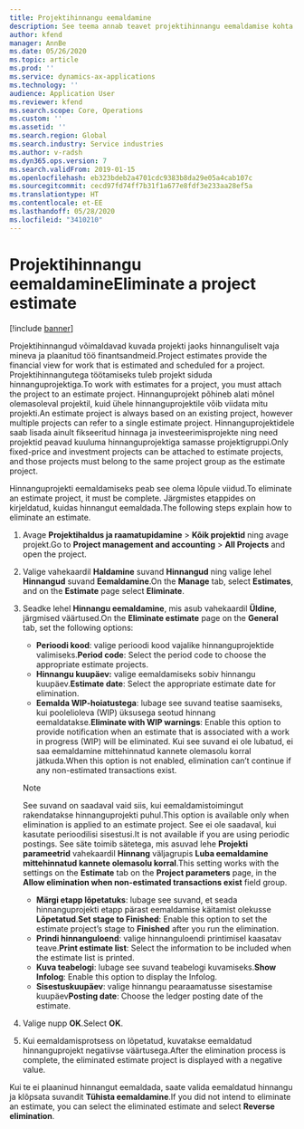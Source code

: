 ```yaml
---
title: Projektihinnangu eemaldamine
description: See teema annab teavet projektihinnangu eemaldamise kohta pärast selle lõpule viimist.
author: kfend
manager: AnnBe
ms.date: 05/26/2020
ms.topic: article
ms.prod: ''
ms.service: dynamics-ax-applications
ms.technology: ''
audience: Application User
ms.reviewer: kfend
ms.search.scope: Core, Operations
ms.custom: ''
ms.assetid: ''
ms.search.region: Global
ms.search.industry: Service industries
ms.author: v-radsh
ms.dyn365.ops.version: 7
ms.search.validFrom: 2019-01-15
ms.openlocfilehash: eb323bdeb2a4701cdc9383b8da29e05a4cab107c
ms.sourcegitcommit: cecd97fd74ff7b31f1a677e8fdf3e233aa28ef5a
ms.translationtype: HT
ms.contentlocale: et-EE
ms.lasthandoff: 05/28/2020
ms.locfileid: "3410210"
---
```

# <a name="eliminate-a-project-estimate"></a><span data-ttu-id="84981-103">Projektihinnangu eemaldamine</span><span class="sxs-lookup"><span data-stu-id="84981-103">Eliminate a project estimate</span></span>

[!include [banner](../includes/banner.md)]

<span data-ttu-id="84981-104">Projektihinnangud võimaldavad kuvada projekti jaoks hinnanguliselt vaja mineva ja plaanitud töö finantsandmeid.</span><span class="sxs-lookup"><span data-stu-id="84981-104">Project estimates provide the financial view for work that is estimated and scheduled for a project.</span></span> <span data-ttu-id="84981-105">Projektihinnangutega töötamiseks tuleb projekt siduda hinnanguprojektiga.</span><span class="sxs-lookup"><span data-stu-id="84981-105">To work with estimates for a project, you must attach the project to an estimate project.</span></span> <span data-ttu-id="84981-106">Hinnanguprojekt põhineb alati mõnel olemasoleval projektil, kuid ühele hinnanguprojektile võib viidata mitu projekti.</span><span class="sxs-lookup"><span data-stu-id="84981-106">An estimate project is always based on an existing project, however multiple projects can refer to a single estimate project.</span></span> <span data-ttu-id="84981-107">Hinnanguprojektidele saab lisada ainult fikseeritud hinnaga ja investeerimisprojekte ning need projektid peavad kuuluma hinnanguprojektiga samasse projektigruppi.</span><span class="sxs-lookup"><span data-stu-id="84981-107">Only fixed-price and investment projects can be attached to estimate projects, and those projects must belong to the same project group as the estimate project.</span></span>

<span data-ttu-id="84981-108">Hinnanguprojekti eemaldamiseks peab see olema lõpule viidud.</span><span class="sxs-lookup"><span data-stu-id="84981-108">To eliminate an estimate project, it must be complete.</span></span> <span data-ttu-id="84981-109">Järgmistes etappides on kirjeldatud, kuidas hinnangut eemaldada.</span><span class="sxs-lookup"><span data-stu-id="84981-109">The following steps explain how to eliminate an estimate.</span></span>

1. <span data-ttu-id="84981-110">Avage **Projektihaldus ja raamatupidamine** > **Kõik projektid** ning avage projekt.</span><span class="sxs-lookup"><span data-stu-id="84981-110">Go to **Project management and accounting** > **All Projects** and open the project.</span></span> 
2. <span data-ttu-id="84981-111">Valige vahekaardil **Haldamine** suvand **Hinnangud** ning valige lehel **Hinnangud** suvand **Eemaldamine**.</span><span class="sxs-lookup"><span data-stu-id="84981-111">On the **Manage** tab, select **Estimates**, and on the **Estimate** page select **Eliminate**.</span></span>
3. <span data-ttu-id="84981-112">Seadke lehel **Hinnangu eemaldamine**, mis asub vahekaardil **Üldine**, järgmised väärtused.</span><span class="sxs-lookup"><span data-stu-id="84981-112">On the **Eliminate estimate** page on the **General** tab, set the following options:</span></span>

   - <span data-ttu-id="84981-113">**Perioodi kood**: valige perioodi kood vajalike hinnanguprojektide valimiseks.</span><span class="sxs-lookup"><span data-stu-id="84981-113">**Period code**: Select the period code to choose the appropriate estimate projects.</span></span> 
   - <span data-ttu-id="84981-114">**Hinnangu kuupäev:** valige eemaldamiseks sobiv hinnangu kuupäev.</span><span class="sxs-lookup"><span data-stu-id="84981-114">**Estimate date**: Select the appropriate estimate date for elimination.</span></span>
   - <span data-ttu-id="84981-115">**Eemalda WIP-hoiatustega**: lubage see suvand teatise saamiseks, kui poolelioleva (WIP) üksusega seotud hinnang eemaldatakse.</span><span class="sxs-lookup"><span data-stu-id="84981-115">**Eliminate with WIP warnings**: Enable this option to provide notification when an estimate that is associated with a work in progress (WIP) will be eliminated.</span></span> <span data-ttu-id="84981-116">Kui see suvand ei ole lubatud, ei saa eemaldamine mittehinnatud kannete olemasolu korral jätkuda.</span><span class="sxs-lookup"><span data-stu-id="84981-116">When this option is not enabled, elimination can’t continue if any non-estimated transactions exist.</span></span> 
   > [!NOTE]
   > <span data-ttu-id="84981-117">See suvand on saadaval vaid siis, kui eemaldamistoimingut rakendatakse hinnanguprojekti puhul.</span><span class="sxs-lookup"><span data-stu-id="84981-117">This option is available only when elimination is applied to an estimate project.</span></span> <span data-ttu-id="84981-118">See ei ole saadaval, kui kasutate perioodilisi sisestusi.</span><span class="sxs-lookup"><span data-stu-id="84981-118">It is not available if you are using periodic postings.</span></span> <span data-ttu-id="84981-119">See säte toimib sätetega, mis asuvad lehe **Projekti parameetrid** vahekaardil **Hinnang** väljagrupis **Luba eemaldamine mittehinnatud kannete olemasolu korral**.</span><span class="sxs-lookup"><span data-stu-id="84981-119">This setting works with the settings on the **Estimate** tab on the **Project parameters** page, in the **Allow elimination when non-estimated transactions exist** field group.</span></span>
   - <span data-ttu-id="84981-120">**Märgi etapp lõpetatuks**: lubage see suvand, et seada hinnanguprojekti etapp pärast eemaldamise käitamist olekusse **Lõpetatud**.</span><span class="sxs-lookup"><span data-stu-id="84981-120">**Set stage to Finished**: Enable this option to set the estimate project’s stage to **Finished** after you run the elimination.</span></span>
   - <span data-ttu-id="84981-121">**Prindi hinnanguloend**: valige hinnanguloendi printimisel kaasatav teave.</span><span class="sxs-lookup"><span data-stu-id="84981-121">**Print estimate list**: Select the information to be included when the estimate list is printed.</span></span>
   - <span data-ttu-id="84981-122">**Kuva teabelogi**: lubage see suvand teabelogi kuvamiseks.</span><span class="sxs-lookup"><span data-stu-id="84981-122">**Show Infolog**: Enable this option to display the Infolog.</span></span>
   - <span data-ttu-id="84981-123">**Sisestuskuupäev**: valige hinnangu pearaamatusse sisestamise kuupäev</span><span class="sxs-lookup"><span data-stu-id="84981-123">**Posting date**: Choose the ledger posting date of the estimate.</span></span>

4.  <span data-ttu-id="84981-124">Valige nupp **OK**.</span><span class="sxs-lookup"><span data-stu-id="84981-124">Select **OK**.</span></span>
5. <span data-ttu-id="84981-125">Kui eemaldamisprotsess on lõpetatud, kuvatakse eemaldatud hinnanguprojekt negatiivse väärtusega.</span><span class="sxs-lookup"><span data-stu-id="84981-125">After the elimination process is complete, the eliminated estimate project is displayed with a negative value.</span></span> 

<span data-ttu-id="84981-126">Kui te ei plaaninud hinnangut eemaldada, saate valida eemaldatud hinnangu ja klõpsata suvandit **Tühista eemaldamine**.</span><span class="sxs-lookup"><span data-stu-id="84981-126">If you did not intend to eliminate an estimate, you can select the eliminated estimate and select **Reverse elimination**.</span></span>   
